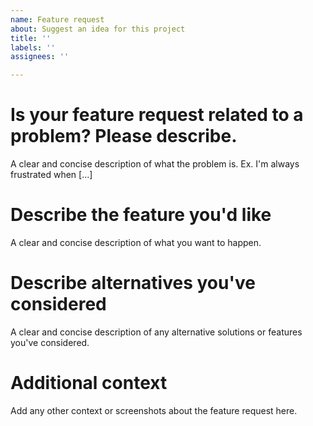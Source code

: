 ```yaml
---
name: Feature request
about: Suggest an idea for this project
title: ''
labels: ''
assignees: ''

---
```


# **Is your feature request related to a problem? Please describe.**
A clear and concise description of what the problem is. Ex. I'm always frustrated when [...]

# **Describe the feature you'd like**
A clear and concise description of what you want to happen.

# **Describe alternatives you've considered**
A clear and concise description of any alternative solutions or features you've considered.

# **Additional context**
Add any other context or screenshots about the feature request here.
